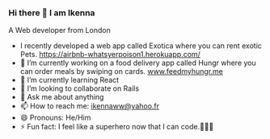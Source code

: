 ### Hi there 👋 I am Ikenna

A Web developer from London

- I recently developed a web app called Exotica where you can rent exotic Pets. https://airbnb-whatsyerpoison1.herokuapp.com/
- 🔭 I’m currently working on a food delivery app called Hungr where you can order meals by swiping on cards. www.feedmyhungr.me
- 🌱 I’m currently learning React
- 👯 I’m looking to collaborate on Rails
- 💬 Ask me about anything
- 📫 How to reach me: ikennaww@yahoo.fr
- 😄 Pronouns: He/Him
- ⚡ Fun fact: I feel like a superhero now that I can code.🦸🏾‍♂️
